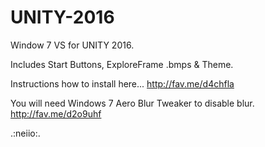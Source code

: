 # UNITY-2016

Window 7 VS for UNITY 2016.

Includes Start Buttons, ExploreFrame .bmps & Theme.

Instructions how to install here...
http://fav.me/d4chfla

You will need Windows 7 Aero Blur Tweaker to disable blur.
http://fav.me/d2o9uhf

.:neiio:.

